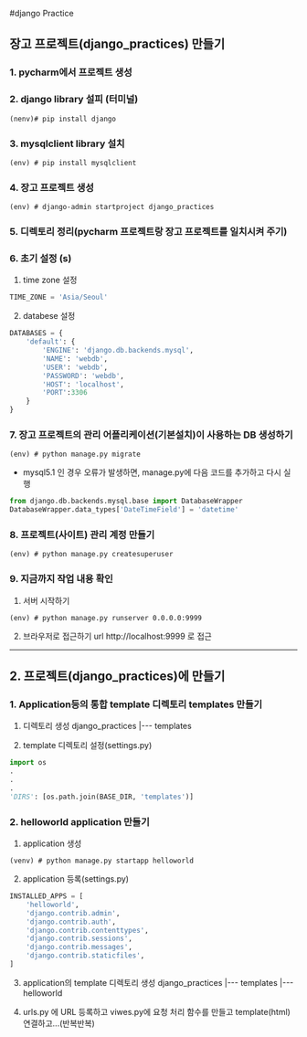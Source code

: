 #django Practice

## 장고 프로젝트(django_practices) 만들기

### 1. pycharm에서 프로젝트 생성

### 2. django library 설피 (터미널)
```shell
(nenv)# pip install django
```
### 3. mysqlclient library 설치
```shell
(env) # pip install mysqlclient
```

### 4. 장고 프로젝트 생성
```shell
(env) # django-admin startproject django_practices
```
### 5. 디렉토리 정리(pycharm 프로젝트랑 장고 프로젝트를 일치시켜 주기)

### 6. 초기 설정 (s)
1) time zone 설정
```python
TIME_ZONE = 'Asia/Seoul'
```


2) databese 설정
```python
DATABASES = {
    'default': {
        'ENGINE': 'django.db.backends.mysql',
        'NAME': 'webdb',
        'USER': 'webdb',
        'PASSWORD': 'webdb',
        'HOST': 'localhost',
        'PORT':3306
    }
}
```
### 7. 장고 프로젝트의 관리 어플리케이션(기본설치)이 사용하는 DB 생성하기
```shell
(env) # python manage.py migrate
```
* mysql5.1 인 경우 오류가 발생하면, manage.py에 다음 코드를 추가하고 다시 실행
```python
from django.db.backends.mysql.base import DatabaseWrapper
DatabaseWrapper.data_types['DateTimeField'] = 'datetime'
```

### 8. 프로젝트(사이트) 관리 계정 만들기
```shwll
(env) # python manage.py createsuperuser
```
### 9. 지금까지 작업 내용 확인
1) 서버 시작하기
```shell
(env) # python manage.py runserver 0.0.0.0:9999
```   

2) 브라우저로 접근하기
url http://localhost:9999 로 접근

-----------------------------------------------------------------
## 2. 프로젝트(django_practices)에 만들기

### 1. Application등의 통합 template 디렉토리 templates 만들기
1) 디렉토리 생성
django_practices
|--- templates

2) template 디렉토리 설정(settings.py)
```python
import os
.
.
.
'DIRS': [os.path.join(BASE_DIR, 'templates')]

```

### 2. helloworld application 만들기
1) application 생성
```shell
(venv) # python manage.py startapp helloworld
```
2) application 등록(settings.py)
```python
INSTALLED_APPS = [
    'helloworld',
    'django.contrib.admin',
    'django.contrib.auth',
    'django.contrib.contenttypes',
    'django.contrib.sessions',
    'django.contrib.messages',
    'django.contrib.staticfiles',
]
```
3) application의 template 디렉토리 생성
django_practices
|--- templates
        |--- helloworld
   
4) urls.py 에 URL 등록하고 viwes.py에 요청 처리 함수를 만들고 template(html) 연결하고...(반복반복)










